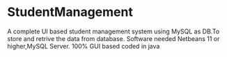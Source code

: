 # StudentManagement
A complete UI based student management system using MySQL as DB.To store and retrive the data from database.
Software needed Netbeans 11 or higher,MySQL Server.
100% GUI based coded in java
